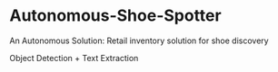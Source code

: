 # Autonomous-Shoe-Spotter
An Autonomous Solution: Retail inventory solution for shoe discovery

Object Detection + Text Extraction
